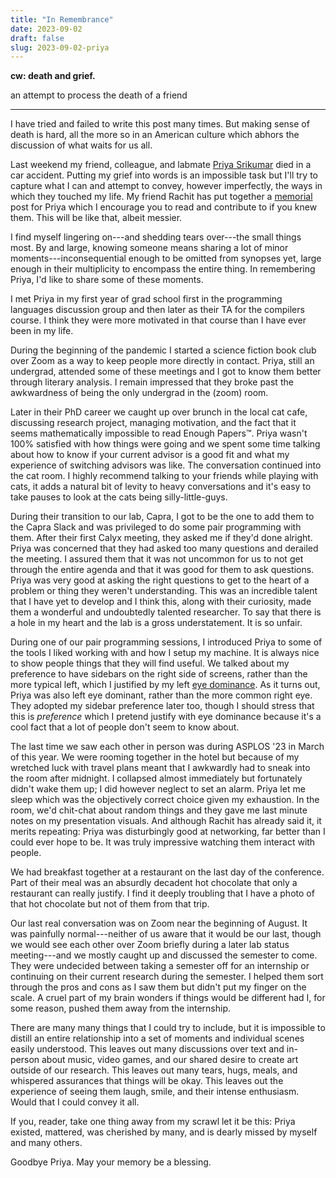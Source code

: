 ```yaml
---
title: "In Remembrance"
date: 2023-09-02
draft: false
slug: 2023-09-02-priya
---
```


**cw: death and grief.**

an attempt to process the death of a friend
<!-- more -->
---
I have tried and failed to write this post many times. But making sense of death is hard, all the more so in an American culture which abhors the discussion of what waits for us all.

Last weekend my friend, colleague, and labmate [Priya Srikumar](https://web.archive.org/web/20240107010800/https://priyasrikumar.com/) died in a car accident. Putting my grief into words is an impossible task but I'll try to capture what I can and attempt to convey, however imperfectly, the ways in which they touched my life. My friend Rachit has put together a [memorial](https://rachit.pl/post/priya/) post for Priya which I encourage you to read and contribute to if you knew them. This will be like that, albeit messier.

I find myself lingering on---and shedding tears over---the small things most. By and large, knowing someone means sharing a lot of minor moments---inconsequential enough to be omitted from synopses yet, large enough in their multiplicity to encompass the entire thing. In remembering Priya, I'd like to share some of these moments.

I met Priya in my first year of grad school first in the programming languages discussion group and then later as their TA for the compilers course. I think they were more motivated in that course than I have ever been in my life.

During the beginning of the pandemic I started a science fiction book club over Zoom as a way to keep people more directly in contact. Priya, still an undergrad, attended some of these meetings and I got to know them better through literary analysis. I remain impressed that they broke past the awkwardness of being the only undergrad in the (zoom) room.

Later in their PhD career we caught up over brunch in the local cat cafe, discussing research project, managing motivation, and the fact that it seems mathematically impossible to read Enough Papers™️. Priya wasn't 100% satisfied with how things were going and we spent some time talking about how to know if your current advisor is a good fit and what my experience of switching advisors was like. The conversation continued into the cat room. I highly recommend talking to your friends while playing with cats, it adds a natural bit of levity to heavy conversations and it's easy to take pauses to look at the cats being silly-little-guys.

During their transition to our lab, Capra, I got to be the one to add them to the Capra Slack and was privileged to do some pair programming with them. After their first Calyx meeting, they asked me if they'd done alright. Priya was concerned that they had asked too many questions and derailed the meeting. I assured them that it was not uncommon for us to not get through the entire agenda and that it was good for them to ask questions. Priya was very good at asking the right questions to get to the heart of a problem or thing they weren't understanding. This was an incredible talent that I have yet to develop and I think this, along with their curiosity, made them a wonderful and undoubtedly talented researcher. To say that there is a hole in my heart and the lab is a gross understatement. It is so unfair.

During one of our pair programming sessions, I introduced Priya to some of the tools I liked working with and how I setup my machine. It is always nice to show people things that they will find useful. We talked about my preference to have sidebars on the right side of screens, rather than the more typical left, which I justified by my left [eye dominance](https://en.wikipedia.org/wiki/Ocular_dominance). As it turns out, Priya was also left eye dominant, rather than the more common right eye. They adopted my sidebar preference later too, though I should stress that this is _preference_ which I pretend justify with eye dominance because it's a cool fact that a lot of people don't seem to know about.

The last time we saw each other in person was during ASPLOS '23 in March of this year. We were rooming together in the hotel but because of my wretched luck with travel plans meant that I awkwardly had to sneak into the room after midnight. I collapsed almost immediately but fortunately didn't wake them up; I did however neglect to set an alarm. Priya let me sleep which was the objectively correct choice given my exhaustion. In the room, we'd chit-chat about random things and they gave me last minute notes on my presentation visuals. And although Rachit has already said it, it merits repeating: Priya was disturbingly good at networking, far better than I could ever hope to be. It was truly impressive watching them interact with people.

We had breakfast together at a restaurant on the last day of the conference. Part of their meal was an absurdly decadent hot chocolate that only a restaurant can really justify. I find it deeply troubling that I have a photo of that hot chocolate but not of them from that trip.

Our last real conversation was on Zoom near the beginning of August. It was painfully normal---neither of us aware that it would be our last, though we would see each other over Zoom briefly during a later lab status meeting---and we mostly caught up and discussed the semester to come. They were undecided between taking a semester off for an internship or continuing on their current research during the semester. I helped them sort through the pros and cons as I saw them but didn't put my finger on the scale. A cruel part of my brain wonders if things would be different had I, for some reason, pushed them away from the internship.

There are many many things that I could try to include, but it is impossible to distill an entire relationship into a set of moments and individual scenes easily understood. This leaves out many discussions over text and in-person about music, video games, and our shared desire to create art outside of our research. This leaves out many tears, hugs, meals, and whispered assurances that things will be okay. This leaves out the experience of seeing them laugh, smile, and their intense enthusiasm. Would that I could convey it all.

If you, reader, take one thing away from my scrawl let it be this: Priya existed, mattered, was cherished by many, and is dearly missed by myself and many others.

Goodbye Priya. May your memory be a blessing.
